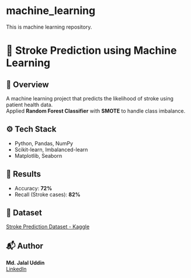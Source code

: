 # machine_learning
This is machine learning repository. 
# 🧠 Stroke Prediction using Machine Learning

## 📌 Overview
A machine learning project that predicts the likelihood of stroke using patient health data.  
Applied **Random Forest Classifier** with **SMOTE** to handle class imbalance.

## ⚙️ Tech Stack
- Python, Pandas, NumPy  
- Scikit-learn, Imbalanced-learn  
- Matplotlib, Seaborn  

## 🚀 Results
- Accuracy: **72%**  
- Recall (Stroke cases): **82%**  

## 📂 Dataset
[Stroke Prediction Dataset - Kaggle](https://www.kaggle.com/fedesoriano/stroke-prediction-dataset)

## 📬 Author
**Md. Jalal Uddin**  
[LinkedIn](https://www.linkedin.com/in/md-jalal-uddin-066521379/)

